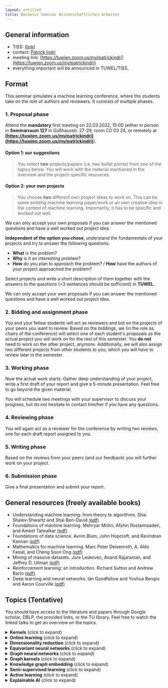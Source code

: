 ```yaml
---
layout: entitled
title: Bachelor Seminar Wissenschaftliches Arbeiten
---
```


## General information

- TISS: [(link)](https://tiss.tuwien.ac.at/course/courseDetails.xhtml?courseNr=193052&semester=2022S&dswid=6676&dsrid=709)
- contact: [Patrick Indri](mailto:patrick.indri@tuwien.ac.at)
- meeting link: [https://tuwien.zoom.us/my/patrickindri](https://tuwien.zoom.us/my/patrickindri)
- everything important will be announced in TUWEL/TISS.


## Format
This seminar simulates a machine learning conference, where the students take on the role of authors and reviewers. It consists of multiple phases.

### 1. Proposal phase

Attend the **mandatory** first meeting on 22.03.2022, 15:00 (either in person in **Seminarraum 127** in Gußhausstr. 27-29, room CD 03 24, or remotely at **[https://tuwien.zoom.us/my/patrickindri](https://tuwien.zoom.us/my/patrickindri)**).

#### Option 1: our suggestions
 > You select **two** projects/papers (i.e. two bullet points) from one of the topics below. You will work with the material mentioned in the overview and the project-specific resources.   

#### Option 2: your own projects
 > You choose **two** different own project ideas to work on. This can be some existing machine learning paper/work or an own creative idea in the context of machine learning. Importantly, it has to be specific and worked out well.

We can only accept your own proposals if you can answer the mentioned questions and have a well worked out project idea.

**Independent of the option you chose**, understand the fundamentals of your projects and try to answer the following questions:

- **What** is the problem?
- **Why** is it an interesting problem?
- **How** do you plan to approach the problem? /
**How** have the authors of your project approached the problem?

Select projects and write a short description of them together with the answers to the questions (~3 sentences should be sufficient) in **TUWEL**.

We can only accept your own proposals if you can answer the mentioned questions and have a well worked out project idea.

### 2. Bidding and assignment phase
You and your fellow students will act as reviewers and bid on the projects of your peers you want to review. Based on the biddings, we (in the role as chairs of the conference) will select one of each student's proposals as the actual project you will work on for the rest of this semester. You **do not** need to work on the other project, anymore. Additionally, we will also assign two different projects from other students to you, which you will have to review later in the semester. 

### 3. Working phase
Now the actual work starts. Gather deep understanding of your project, write a first draft of your report and give a 5-minute presentation. Feel free to go beyond the given material.

You will schedule two meetings with your supervisor to discuss your progress, but do not hesitate to contact him/her if you have any questions.

### 4. Reviewing phase
You will again act as a reviewer for the conference by writing two reviews, one for each draft report assigned to you.

### 5. Writing phase
Based on the reviews from your peers (and our feedback) you will further work on your project. 

### 6. Submission phase
Give a final presentation and submit your report.

## General resources (freely available books)

- Understanding machine learning: from theory to algorithms. Shai Shalev-Shwartz and Shai Ben-David [(pdf)](https://www.cs.huji.ac.il/~shais/UnderstandingMachineLearning/copy.html)
- Foundations of machine learning. Mehryar Mohri, Afshin Rostamizadeh, and Ameet Talwalkar [(pdf)](https://cs.nyu.edu/~mohri/mlbook/)
- Foundations of data science. Avrim Blum, John Hopcroft, and Ravindran Kannan [(pdf)](https://www.cs.cornell.edu/jeh/book.pdf)
- Mathematics for machine learning. Marc Peter Deisenroth, A. Aldo Faisal, and Cheng Soon Ong [(pdf)](https://mml-book.github.io/)
- Mining of massive datasets. Jure Leskovec, Anand Rajaraman, and Jeffrey D. Ullman [(pdf)](http://infolab.stanford.edu/~ullman/mmds/book0n.pdf)
- Reinforcement learning: an introduction. Richard Sutton and Andrew Barto [(pdf)](http://incompleteideas.net/book/the-book.html)
- Deep learning and neural networks. Ian Goodfellow and Yoshua Bengio and Aaron Courville [(pdf)](https://www.deeplearningbook.org/)

## Topics (Tentative)
You should have access to the literature and papers through Google scholar, DBLP, the provided links, or the TU library. Feel free to watch the linked talks to get an overview on the topics.

<details>
  <summary><b>Kernels</b> (click to expand)</summary>
<p>Overview:</p>
<ul>
<li>preface and introduction up to section 1.5 of "Learning with kernels" by Bernhard Schölkopf and Alex Smola, 2002 <a href="http://agbs.kyb.tuebingen.mpg.de/lwk/">(pdf)</a>.</li>
<li>introduction to kernels: Bernhard Schölkopf - MLSS 2013 <a href="https://www.youtube.com/watch?v=uzWgB1VO9xQ">(youtube-link)</a></li>
</ul>
<p>Papers and projects:</p>
<ul>
<li>support vector machines (Bennett and Campbell. "Support vector machines: hype or hallelujah?." ACM SIGKDD 2000)</li>
<li>one class support vector machine (Khan and Madden. "A survey of recent trends in one class classification." Irish conference on artificial intelligence and cognitive science 2009)</li>
<li>string kernels (Lodhi, et al. "Text classification using string kernels." Journal of machine learning research 2002)</li>
<li>kernels for distances (Schölkopf. "The kernel trick for distances." NIPS 2001)</li>
</ul>

</details>


<details>
  <summary><b>Online learning</b> (click to expand)</summary>
<p>Overview:</p>
<ul>
<li>chapter 1 of "A modern introduction to online learning" by Francesco Orabona, 2020.</li>
<li>introduction to online learning (iterative learning / streaming settings): Nicolò Cesa-Bianchi - Mediterranean Machine Learning school 2021 <a href="https://www.youtube.com/watch?v=M6DNMESf5Xk">(youtube-link)</a></li>
</ul>
<p>Papers and projects:</p>
<ul>
<li>online (sub-)gradient descent (chapter 2 of "A modern introduction to online learning", Francesco Orabona, 2020)</li>
<li>stochastic bandits (introduction and chapter 1 of "Introduction to multi-armed bandits", Aleksandrs Slivkins, 2019)</li>
<li>online learning with expert advice (introduction and chapter 5 of "Introduction to multi-armed bandits", Aleksandrs Slivkins, 2019)</li>
<li>adversarial bandits (introduction and chapter 6 of "Introduction to multi-armed bandits", Aleksandrs Slivkins, 2019)</li>
<li>learning directed cuts (Gärtner and  Garriga. "The cost of learning directed cuts." ECML 2007)</li>
<li>predicting dynamic difficulty (Missura and Gärtner. "Predicting dynamic difficulty." NIPS 2011)</li>
</ul>

</details>

<details>
  <summary><b>Dimensionality reduction</b> (click to expand)</summary>

<p>Overview:</p>
<ul>
<li>chapter 1 and 2 of "Dimension reduction: a guided tour" by Christopher Burges, 2010.</li>
<li>introduction and overview on probabilistic dimensionality reduction: Neil Lawrence - MLSS 2012 <a href="https://www.youtube.com/watch?v=RmjMLeYXDnI">(youtube-link)</a></li>
</ul>
<p>Papers and projects:</p>
<ul>
<li>principal component analysis (PCA) and singular value decomposition (SVD) (chapter 3 of Foundations of Data Science book)</li>
<li>random projections (chapter 23.2 of "Understanding machine learning" <strong>and</strong> Dasgupta. "Experiments with random projection." UAI 2000)</li>
</ul>

</details>

<details>
  <summary><b>Equivariant neural networks</b> (click to expand)</summary>

<p>Overview:</p>
<ul>
<li>chapter 8 "equivariant neural networks" of "Deep learning for molecules and materials" by Andrew D. White, 2021. <a href="https://whitead.github.io/dmol-book/dl/Equivariant.html">(pdf)</a>.</li>
<li>introduction to equivariance: Taco Cohen and Risi Kondor - Neurips 2020 Tutorial (first half) <a href="https://slideslive.com/38943570/equivariant-networks">(slideslive-link)</a></li>
</ul>
<p>Papers and projects:</p>
<ul>
<li>deep sets (Zaheer, et al. "Deep sets." NIPS 2017)</li>
<li>meta-learning symmetries (Zhou, et al. "Meta-learning symmetries by reparameterization." ICLR 2021)</li>
<li>learning unitary opeartors (Hyland and Rätsch. "Learning unitary operators with help from u (n)." AAAI 2017)</li>
</ul>

</details>

<details>
  <summary><b>Graph neural networks</b> (click to expand)</summary>

<p>Overview:</p>
<ul>
<li>introduction and overview on graph neural networks: Petar Veličković - Tensorflow Tech Talks 2021 <a href="https://www.youtube.com/watch?v=8owQBFAHw7E">(youtube-link)</a></li>
<li>part II "graph representation learning" by William L. Hamilton <a href="https://www.cs.mcgill.ca/~wlh/grl_book/files/GRL_Book.pdf">(pdf)</a></li>
</ul>
<p>Papers and projects:</p>
<ul>
<li>expressivity of graph neural networks (Xu et al. "How powerful are graph neural networks?" ICLR 2019)</li>
<li>performance of graph neural networks (Dwivedi et al. "Benchmarking graph neural networks." 2020)</li>
</ul>

</details>

<details>
  <summary><b>Graph kernels</b> (click to expand)</summary>

<p>Overview:</p>
<ul>
<li>first 23 pages of "A survey on graph kernels" (Applied Network Science 2019) by Nils M. Kriege, et al.</li>
<li>practical motivation for graph kernels in computational biology: Karsten Borgwardt -  MLSS 2013 (the first 35 minutes) <a href="https://www.youtube.com/watch?v=Id1iOqeJaZY">(youtube-link)</a></li>
</ul>
<p>Papers and projects:</p>
<ul>
<li>hardness and walk-based kernels (Gärtner, et al. "On graph kernels: hardness results and efficient alternatives." Learning theory and kernel machines 2003)</li>
<li>cyclic pattern kernel (Horváth, et al. "Cyclic pattern kernels for predictive graph mining." ACM SIGKDD 2004)</li>
<li>Weisfeiler-Lehman kernel (Shervashidze, et al. "Weisfeiler-lehman graph kernels." Journal of machine learning research 2011)</li>
</ul>

</details>

<details>
  <summary><b>Knowledge graph embedding</b> (click to expand)</summary>

<p>Overview:</p>
<ul>
<li>"graph representation learning" by William L. Hamilton <a href="https://www.cs.mcgill.ca/~wlh/grl_book/files/GRL_Book.pdf">(pdf)</a></li>
<li>Knowledge Graph Embeddings Tutorial: From Theory to Practice, 2020 (https://kge-tutorial-ecai2020.github.io/)</li>
</ul>
<p>Papers and projects:</p>
<ul>
<li>Knowledge Graph Embeddings (focus on deep learning approaches)</li>
<ul>
<li>Q. Wang, Z. Mao, B. Wang, L. Guo. "Knowledge Graph Embedding: A Survey of Approaches and Applications", 2017</li>
<li>Y. Dai, S. Wang, N. Xiong, W. Guo. "A Survey on Knowledge Graph Embedding: Approaches, Applications and Benchmarks", 2020</li>
<li>M. Wang, L. Qiu, X. Wang. "A Survey on Knowledge Graph Embeddings for Link Prediction", 2021</li>
</ul>
</ul>

</details>

<details>
  <summary><b>Semi-supervised learning</b> (click to expand)</summary>
  
<p>Overview:</p>
<ul>
<li>chapter 1/introduction of "Semi-supervised learning" by Olivier Chapelle, Bernhard Schölkopf, and Alexander Zien, 2006 <a href="http://olivier.chapelle.cc/ssl-book/ssl_toc.pdf">(pdf)</a>.</li>
<li>introduction to semi-supervised learning: Tom Mitchell - Carnegie Mellon University 2011 <a href="https://www.youtube.com/watch?v=OMRlnKupsXM">(youtube-link)</a></li>
</ul>
<p>Papers and projects:</p>
<ul>
<li>graph cuts (Blum and Chawla. "Learning from labeled and unlabeled data using graph mincuts." ICML 2001)</li>
<li>label propagation (Zhu, et al. "Semi-supervised learning using Gaussian fields and harmonic functions." ICML 2003)</li>
<li>learning with local and global consistency (Zhou, et al. "Learning with local and global consistency." NIPS 2004)</li>
<li>semi-supervised learning by entropy minimization (Grandvalet and Bengio. "Semi-supervised learning by entropy minimization." NIPS 2005)</li>
</ul>

</details>

<details>
  <summary><b>Active learning</b> (click to expand)</summary>
  
<p>Overview:</p>
<ul>
<li>chapter 1 "Automating inquiry" of Burr Settles' "Active learning" (AL) book, 2012.</li>
<li>introduction to active learning: Sanjoy Dasgupta - Microsoft 2016 <a href="https://www.youtube.com/watch?v=FE1r7_SQq6Y">(youtube-link)</a></li>
</ul>
<p>Papers and projects:</p>
<ul>
<li>active learning and label propagation (Zhu, et al. "Combining active learning and semi-supervised learning using Gaussian fields and harmonic functions." ICML 2003 workshop on the continuum from labeled to unlabeled data in machine learning and data mining 2003.)</li>
<li>hierarchical sampling for active learning "Sanjoy and Hsu. "Hierarchical sampling for active learning." ICML 2008)</li>
</ul>

</details>


<details>
  <summary><b>Explainable AI</b> (click to expand)</summary>
  
<p>Overview:</p>
<ul>
  <li>Došilović, Filip Karlo, Mario Brčić, and Nikica Hlupić. "Explainable artificial intelligence: A survey." MIPRO 2018</li>
  <li> Samek, Wojciech, and Klaus-Robert Müller. "Towards explainable artificial intelligence." Explainable AI: interpreting, explaining and visualizing deep learning." Springer, Cham, 2019 </li>
</ul>
<p>Papers and projects:</p>
<ul>
  <li>interpreting model predictions</li>
  <ul>
    <li>Ribeiro, Marco Tulio, Sameer Singh, and Carlos Guestrin. ""Why should i trust you?" Explaining the predictions of any classifier." ACM SIGKDD 2016</li>
    <li>Lundberg, Scott M., and Su-In Lee. "A unified approach to interpreting model predictions." NIPS 2017</li>
  </ul>
  <li>reliability of saliency methods</li>
  <ul>
    <li>Adebayo, Julius, et al. "Sanity checks for saliency maps." NIPS 2018</li>
    <li>Kindermans, Pieter-Jan, et al. "The (un) reliability of saliency methods." Explainable AI: Interpreting, Explaining and Visualizing Deep Learning, Springer, Cham, 2019</li>
  </ul>
</ul>

</details>

